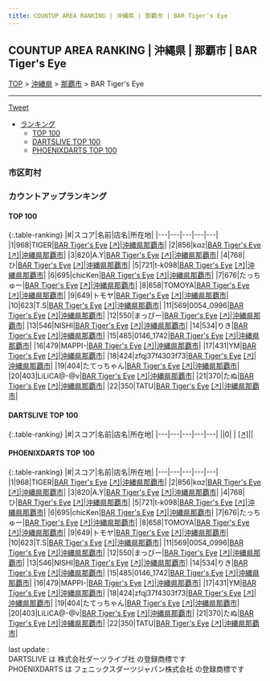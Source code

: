 ```yaml
---
title: COUNTUP AREA RANKING | 沖縄県 | 那覇市 | BAR Tiger's Eye
---
```

## COUNTUP AREA RANKING | 沖縄県 | 那覇市 | BAR Tiger's Eye

[TOP](/darts/rank/) > [沖縄県](/darts/rank/沖縄県/) > [那覇市](/darts/rank/沖縄県/那覇市/) > BAR Tiger's Eye

___

<a href="https://twitter.com/share?ref_src=twsrc%5Etfw" data-text="COUNTUP AREA RANKING | 沖縄県那覇市BAR Tiger's Eye" class="twitter-share-button" data-hashtags="DARTSLIVE,PHOENIXDARTS,darts,ダーツ" data-show-count="false">Tweet</a>

* [ランキング](#カウントアップランキング)
    * [TOP 100](#top-100)
    * [DARTSLIVE TOP 100](#dartslive-top-100)
    * [PHOENIXDARTS TOP 100](#phoenixdarts-top-100)

### 市区町村

<ul>

</ul>

### カウントアップランキング

#### TOP 100



{:.table-ranking}
|#|スコア|名前|店名|所在地|
|---|---|---|---|---|
|1|968|<span class="rank-name-pd">TIGER</span>|<a href="/darts/rank/shops/72462.html">BAR Tiger's Eye</a> <a href="https://vs.phoenixdarts.com/jp/shop/shopDetailInfo/s_72462?s_seq=72462">[↗]</a>|<a href="/darts/rank/沖縄県/那覇市">沖縄県那覇市</a>|
|2|856|<span class="rank-name-pd">k‪α‬z</span>|<a href="/darts/rank/shops/72462.html">BAR Tiger's Eye</a> <a href="https://vs.phoenixdarts.com/jp/shop/shopDetailInfo/s_72462?s_seq=72462">[↗]</a>|<a href="/darts/rank/沖縄県/那覇市">沖縄県那覇市</a>|
|3|820|<span class="rank-name-pd">A.Y</span>|<a href="/darts/rank/shops/72462.html">BAR Tiger's Eye</a> <a href="https://vs.phoenixdarts.com/jp/shop/shopDetailInfo/s_72462?s_seq=72462">[↗]</a>|<a href="/darts/rank/沖縄県/那覇市">沖縄県那覇市</a>|
|4|768|<span class="rank-name-pd">ひ</span>|<a href="/darts/rank/shops/72462.html">BAR Tiger's Eye</a> <a href="https://vs.phoenixdarts.com/jp/shop/shopDetailInfo/s_72462?s_seq=72462">[↗]</a>|<a href="/darts/rank/沖縄県/那覇市">沖縄県那覇市</a>|
|5|721|<span class="rank-name-pd">t-k098</span>|<a href="/darts/rank/shops/72462.html">BAR Tiger's Eye</a> <a href="https://vs.phoenixdarts.com/jp/shop/shopDetailInfo/s_72462?s_seq=72462">[↗]</a>|<a href="/darts/rank/沖縄県/那覇市">沖縄県那覇市</a>|
|6|695|<span class="rank-name-pd">chicKen</span>|<a href="/darts/rank/shops/72462.html">BAR Tiger's Eye</a> <a href="https://vs.phoenixdarts.com/jp/shop/shopDetailInfo/s_72462?s_seq=72462">[↗]</a>|<a href="/darts/rank/沖縄県/那覇市">沖縄県那覇市</a>|
|7|676|<span class="rank-name-pd">たっちゅー</span>|<a href="/darts/rank/shops/72462.html">BAR Tiger's Eye</a> <a href="https://vs.phoenixdarts.com/jp/shop/shopDetailInfo/s_72462?s_seq=72462">[↗]</a>|<a href="/darts/rank/沖縄県/那覇市">沖縄県那覇市</a>|
|8|658|<span class="rank-name-pd">TOMOYA</span>|<a href="/darts/rank/shops/72462.html">BAR Tiger's Eye</a> <a href="https://vs.phoenixdarts.com/jp/shop/shopDetailInfo/s_72462?s_seq=72462">[↗]</a>|<a href="/darts/rank/沖縄県/那覇市">沖縄県那覇市</a>|
|9|649|<span class="rank-name-pd">トモヤ</span>|<a href="/darts/rank/shops/72462.html">BAR Tiger's Eye</a> <a href="https://vs.phoenixdarts.com/jp/shop/shopDetailInfo/s_72462?s_seq=72462">[↗]</a>|<a href="/darts/rank/沖縄県/那覇市">沖縄県那覇市</a>|
|10|623|<span class="rank-name-pd">T.S</span>|<a href="/darts/rank/shops/72462.html">BAR Tiger's Eye</a> <a href="https://vs.phoenixdarts.com/jp/shop/shopDetailInfo/s_72462?s_seq=72462">[↗]</a>|<a href="/darts/rank/沖縄県/那覇市">沖縄県那覇市</a>|
|11|569|<span class="rank-name-pd">0054_0996</span>|<a href="/darts/rank/shops/72462.html">BAR Tiger's Eye</a> <a href="https://vs.phoenixdarts.com/jp/shop/shopDetailInfo/s_72462?s_seq=72462">[↗]</a>|<a href="/darts/rank/沖縄県/那覇市">沖縄県那覇市</a>|
|12|550|<span class="rank-name-pd">まっぴー</span>|<a href="/darts/rank/shops/72462.html">BAR Tiger's Eye</a> <a href="https://vs.phoenixdarts.com/jp/shop/shopDetailInfo/s_72462?s_seq=72462">[↗]</a>|<a href="/darts/rank/沖縄県/那覇市">沖縄県那覇市</a>|
|13|546|<span class="rank-name-pd">NISHI</span>|<a href="/darts/rank/shops/72462.html">BAR Tiger's Eye</a> <a href="https://vs.phoenixdarts.com/jp/shop/shopDetailInfo/s_72462?s_seq=72462">[↗]</a>|<a href="/darts/rank/沖縄県/那覇市">沖縄県那覇市</a>|
|14|534|<span class="rank-name-pd">りき</span>|<a href="/darts/rank/shops/72462.html">BAR Tiger's Eye</a> <a href="https://vs.phoenixdarts.com/jp/shop/shopDetailInfo/s_72462?s_seq=72462">[↗]</a>|<a href="/darts/rank/沖縄県/那覇市">沖縄県那覇市</a>|
|15|485|<span class="rank-name-pd">0146_1742</span>|<a href="/darts/rank/shops/72462.html">BAR Tiger's Eye</a> <a href="https://vs.phoenixdarts.com/jp/shop/shopDetailInfo/s_72462?s_seq=72462">[↗]</a>|<a href="/darts/rank/沖縄県/那覇市">沖縄県那覇市</a>|
|16|479|<span class="rank-name-pd">MAPPI-</span>|<a href="/darts/rank/shops/72462.html">BAR Tiger's Eye</a> <a href="https://vs.phoenixdarts.com/jp/shop/shopDetailInfo/s_72462?s_seq=72462">[↗]</a>|<a href="/darts/rank/沖縄県/那覇市">沖縄県那覇市</a>|
|17|431|<span class="rank-name-pd">YM</span>|<a href="/darts/rank/shops/72462.html">BAR Tiger's Eye</a> <a href="https://vs.phoenixdarts.com/jp/shop/shopDetailInfo/s_72462?s_seq=72462">[↗]</a>|<a href="/darts/rank/沖縄県/那覇市">沖縄県那覇市</a>|
|18|424|<span class="rank-name-pd">zfqj37f4303f73</span>|<a href="/darts/rank/shops/72462.html">BAR Tiger's Eye</a> <a href="https://vs.phoenixdarts.com/jp/shop/shopDetailInfo/s_72462?s_seq=72462">[↗]</a>|<a href="/darts/rank/沖縄県/那覇市">沖縄県那覇市</a>|
|19|404|<span class="rank-name-pd">たてっちゃん</span>|<a href="/darts/rank/shops/72462.html">BAR Tiger's Eye</a> <a href="https://vs.phoenixdarts.com/jp/shop/shopDetailInfo/s_72462?s_seq=72462">[↗]</a>|<a href="/darts/rank/沖縄県/那覇市">沖縄県那覇市</a>|
|20|403|<span class="rank-name-pd">LiLiCA@-@v</span>|<a href="/darts/rank/shops/72462.html">BAR Tiger's Eye</a> <a href="https://vs.phoenixdarts.com/jp/shop/shopDetailInfo/s_72462?s_seq=72462">[↗]</a>|<a href="/darts/rank/沖縄県/那覇市">沖縄県那覇市</a>|
|21|370|<span class="rank-name-pd">たぬ</span>|<a href="/darts/rank/shops/72462.html">BAR Tiger's Eye</a> <a href="https://vs.phoenixdarts.com/jp/shop/shopDetailInfo/s_72462?s_seq=72462">[↗]</a>|<a href="/darts/rank/沖縄県/那覇市">沖縄県那覇市</a>|
|22|350|<span class="rank-name-pd">TATU</span>|<a href="/darts/rank/shops/72462.html">BAR Tiger's Eye</a> <a href="https://vs.phoenixdarts.com/jp/shop/shopDetailInfo/s_72462?s_seq=72462">[↗]</a>|<a href="/darts/rank/沖縄県/那覇市">沖縄県那覇市</a>|


#### DARTSLIVE TOP 100



{:.table-ranking}
|#|スコア|名前|店名|所在地|
|---|---|---|---|---|
||0|<span class="rank-name-dl"> </span>|<a href="/darts/rank/shops/.html"></a> <a href="">[↗]</a>|<a href="/darts/rank//"></a>|


#### PHOENIXDARTS TOP 100



{:.table-ranking}
|#|スコア|名前|店名|所在地|
|---|---|---|---|---|
|1|968|<span class="rank-name-pd">TIGER</span>|<a href="/darts/rank/shops/72462.html">BAR Tiger's Eye</a> <a href="https://vs.phoenixdarts.com/jp/shop/shopDetailInfo/s_72462?s_seq=72462">[↗]</a>|<a href="/darts/rank/沖縄県/那覇市">沖縄県那覇市</a>|
|2|856|<span class="rank-name-pd">k‪α‬z</span>|<a href="/darts/rank/shops/72462.html">BAR Tiger's Eye</a> <a href="https://vs.phoenixdarts.com/jp/shop/shopDetailInfo/s_72462?s_seq=72462">[↗]</a>|<a href="/darts/rank/沖縄県/那覇市">沖縄県那覇市</a>|
|3|820|<span class="rank-name-pd">A.Y</span>|<a href="/darts/rank/shops/72462.html">BAR Tiger's Eye</a> <a href="https://vs.phoenixdarts.com/jp/shop/shopDetailInfo/s_72462?s_seq=72462">[↗]</a>|<a href="/darts/rank/沖縄県/那覇市">沖縄県那覇市</a>|
|4|768|<span class="rank-name-pd">ひ</span>|<a href="/darts/rank/shops/72462.html">BAR Tiger's Eye</a> <a href="https://vs.phoenixdarts.com/jp/shop/shopDetailInfo/s_72462?s_seq=72462">[↗]</a>|<a href="/darts/rank/沖縄県/那覇市">沖縄県那覇市</a>|
|5|721|<span class="rank-name-pd">t-k098</span>|<a href="/darts/rank/shops/72462.html">BAR Tiger's Eye</a> <a href="https://vs.phoenixdarts.com/jp/shop/shopDetailInfo/s_72462?s_seq=72462">[↗]</a>|<a href="/darts/rank/沖縄県/那覇市">沖縄県那覇市</a>|
|6|695|<span class="rank-name-pd">chicKen</span>|<a href="/darts/rank/shops/72462.html">BAR Tiger's Eye</a> <a href="https://vs.phoenixdarts.com/jp/shop/shopDetailInfo/s_72462?s_seq=72462">[↗]</a>|<a href="/darts/rank/沖縄県/那覇市">沖縄県那覇市</a>|
|7|676|<span class="rank-name-pd">たっちゅー</span>|<a href="/darts/rank/shops/72462.html">BAR Tiger's Eye</a> <a href="https://vs.phoenixdarts.com/jp/shop/shopDetailInfo/s_72462?s_seq=72462">[↗]</a>|<a href="/darts/rank/沖縄県/那覇市">沖縄県那覇市</a>|
|8|658|<span class="rank-name-pd">TOMOYA</span>|<a href="/darts/rank/shops/72462.html">BAR Tiger's Eye</a> <a href="https://vs.phoenixdarts.com/jp/shop/shopDetailInfo/s_72462?s_seq=72462">[↗]</a>|<a href="/darts/rank/沖縄県/那覇市">沖縄県那覇市</a>|
|9|649|<span class="rank-name-pd">トモヤ</span>|<a href="/darts/rank/shops/72462.html">BAR Tiger's Eye</a> <a href="https://vs.phoenixdarts.com/jp/shop/shopDetailInfo/s_72462?s_seq=72462">[↗]</a>|<a href="/darts/rank/沖縄県/那覇市">沖縄県那覇市</a>|
|10|623|<span class="rank-name-pd">T.S</span>|<a href="/darts/rank/shops/72462.html">BAR Tiger's Eye</a> <a href="https://vs.phoenixdarts.com/jp/shop/shopDetailInfo/s_72462?s_seq=72462">[↗]</a>|<a href="/darts/rank/沖縄県/那覇市">沖縄県那覇市</a>|
|11|569|<span class="rank-name-pd">0054_0996</span>|<a href="/darts/rank/shops/72462.html">BAR Tiger's Eye</a> <a href="https://vs.phoenixdarts.com/jp/shop/shopDetailInfo/s_72462?s_seq=72462">[↗]</a>|<a href="/darts/rank/沖縄県/那覇市">沖縄県那覇市</a>|
|12|550|<span class="rank-name-pd">まっぴー</span>|<a href="/darts/rank/shops/72462.html">BAR Tiger's Eye</a> <a href="https://vs.phoenixdarts.com/jp/shop/shopDetailInfo/s_72462?s_seq=72462">[↗]</a>|<a href="/darts/rank/沖縄県/那覇市">沖縄県那覇市</a>|
|13|546|<span class="rank-name-pd">NISHI</span>|<a href="/darts/rank/shops/72462.html">BAR Tiger's Eye</a> <a href="https://vs.phoenixdarts.com/jp/shop/shopDetailInfo/s_72462?s_seq=72462">[↗]</a>|<a href="/darts/rank/沖縄県/那覇市">沖縄県那覇市</a>|
|14|534|<span class="rank-name-pd">りき</span>|<a href="/darts/rank/shops/72462.html">BAR Tiger's Eye</a> <a href="https://vs.phoenixdarts.com/jp/shop/shopDetailInfo/s_72462?s_seq=72462">[↗]</a>|<a href="/darts/rank/沖縄県/那覇市">沖縄県那覇市</a>|
|15|485|<span class="rank-name-pd">0146_1742</span>|<a href="/darts/rank/shops/72462.html">BAR Tiger's Eye</a> <a href="https://vs.phoenixdarts.com/jp/shop/shopDetailInfo/s_72462?s_seq=72462">[↗]</a>|<a href="/darts/rank/沖縄県/那覇市">沖縄県那覇市</a>|
|16|479|<span class="rank-name-pd">MAPPI-</span>|<a href="/darts/rank/shops/72462.html">BAR Tiger's Eye</a> <a href="https://vs.phoenixdarts.com/jp/shop/shopDetailInfo/s_72462?s_seq=72462">[↗]</a>|<a href="/darts/rank/沖縄県/那覇市">沖縄県那覇市</a>|
|17|431|<span class="rank-name-pd">YM</span>|<a href="/darts/rank/shops/72462.html">BAR Tiger's Eye</a> <a href="https://vs.phoenixdarts.com/jp/shop/shopDetailInfo/s_72462?s_seq=72462">[↗]</a>|<a href="/darts/rank/沖縄県/那覇市">沖縄県那覇市</a>|
|18|424|<span class="rank-name-pd">zfqj37f4303f73</span>|<a href="/darts/rank/shops/72462.html">BAR Tiger's Eye</a> <a href="https://vs.phoenixdarts.com/jp/shop/shopDetailInfo/s_72462?s_seq=72462">[↗]</a>|<a href="/darts/rank/沖縄県/那覇市">沖縄県那覇市</a>|
|19|404|<span class="rank-name-pd">たてっちゃん</span>|<a href="/darts/rank/shops/72462.html">BAR Tiger's Eye</a> <a href="https://vs.phoenixdarts.com/jp/shop/shopDetailInfo/s_72462?s_seq=72462">[↗]</a>|<a href="/darts/rank/沖縄県/那覇市">沖縄県那覇市</a>|
|20|403|<span class="rank-name-pd">LiLiCA@-@v</span>|<a href="/darts/rank/shops/72462.html">BAR Tiger's Eye</a> <a href="https://vs.phoenixdarts.com/jp/shop/shopDetailInfo/s_72462?s_seq=72462">[↗]</a>|<a href="/darts/rank/沖縄県/那覇市">沖縄県那覇市</a>|
|21|370|<span class="rank-name-pd">たぬ</span>|<a href="/darts/rank/shops/72462.html">BAR Tiger's Eye</a> <a href="https://vs.phoenixdarts.com/jp/shop/shopDetailInfo/s_72462?s_seq=72462">[↗]</a>|<a href="/darts/rank/沖縄県/那覇市">沖縄県那覇市</a>|
|22|350|<span class="rank-name-pd">TATU</span>|<a href="/darts/rank/shops/72462.html">BAR Tiger's Eye</a> <a href="https://vs.phoenixdarts.com/jp/shop/shopDetailInfo/s_72462?s_seq=72462">[↗]</a>|<a href="/darts/rank/沖縄県/那覇市">沖縄県那覇市</a>|


<div class="footer border-top border-gray-light mt-5 pt-3 text-right text-gray">
    last update : <span style="font-weight: italic" id="foot_last_modified"></span><br />
    DARTSLIVE は 株式会社ダーツライブ社 の登録商標です<br />
    PHOENIXDARTS は フェニックスダーツジャパン株式会社 の登録商標です<br />
</div>

<script src="https://cdnjs.cloudflare.com/ajax/libs/jquery.tablesorter/2.31.3/js/jquery.tablesorter.min.js" integrity="sha512-qzgd5cYSZcosqpzpn7zF2ZId8f/8CHmFKZ8j7mU4OUXTNRd5g+ZHBPsgKEwoqxCtdQvExE5LprwwPAgoicguNg==" crossorigin="anonymous" referrerpolicy="no-referrer"></script>
<link rel="stylesheet" href="https://cdnjs.cloudflare.com/ajax/libs/jquery.tablesorter/2.31.3/css/theme.default.min.css" integrity="sha512-wghhOJkjQX0Lh3NSWvNKeZ0ZpNn+SPVXX1Qyc9OCaogADktxrBiBdKGDoqVUOyhStvMBmJQ8ZdMHiR3wuEq8+w==" crossorigin="anonymous" referrerpolicy="no-referrer" />
<script>
$(function() {
    $(".table-ranking").tablesorter({sortList:[[0, 0]]});
    $("#foot_last_modified").text(formatDate(new Date(document.lastModified), 'yyyy-MM-dd HH:mm:ss'));
});
</script>

<script async src="https://platform.twitter.com/widgets.js" charset="utf-8"></script>